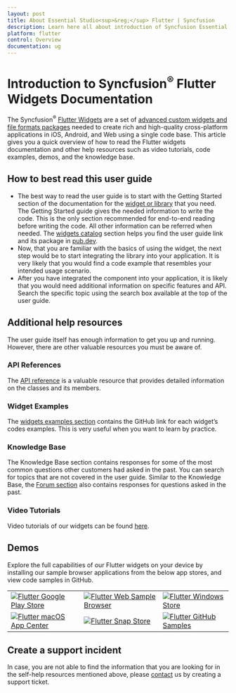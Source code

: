 ```yaml
---
layout: post
title: About Essential Studio<sup>&reg;</sup> Flutter | Syncfusion
description: Learn here all about introduction of Syncfusion Essential Studio<sup>&reg;</sup> Flutter, its elements, features and more.
platform: flutter
control: Overview
documentation: ug
---
```


# Introduction to Syncfusion<sup>&reg;</sup> Flutter Widgets Documentation

The Syncfusion<sup>&reg;</sup> [Flutter Widgets](https://www.syncfusion.com/flutter-widgets) are a set of [advanced custom widgets and file formats packages](https://pub.dev/publishers/syncfusion.com/packages) needed to create rich and high-quality cross-platform applications in iOS, Android, and Web using a single code base. This article gives you a quick overview of how to read the Flutter widgets documentation and other help resources such as video tutorials, code examples, demos, and the knowledge base.

## How to best read this user guide

* The best way to read the user guide is to start with the Getting Started section of the documentation for the [widget or library](https://help.syncfusion.com/flutter/introduction/widgets-catalog) that you need. The Getting Started guide gives the needed information to write the code. This is the only section recommended for end-to-end reading before writing the code. All other information can be referred when needed. The [widgets catalog](https://help.syncfusion.com/flutter/introduction/widgets-catalog) section helps you find the user guide link and its package in [pub.dev](https://pub.dev/publishers/syncfusion.com/packages).
* Now, that you are familiar with the basics of using the widget, the next step would be to start integrating the library into your application. It is very likely that you would find a code example that resembles your intended usage scenario.
* After you have integrated the component into your application, it is likely that you would need additional information on specific features and API. Search the specific topic using the search box available at the top of the user guide.

## Additional help resources

The user guide itself has enough information to get you up and running. However, there are other valuable resources you must be aware of.

### API References

The [API reference](https://help.syncfusion.com/flutter/introduction/api-reference) is a valuable resource that provides detailed information on the classes and its members.

### Widget Examples

The [widgets examples section](https://help.syncfusion.com/flutter/introduction/widget-examples) contains the GitHub link for each widget’s codes examples. This is very useful when you want to learn by practice.

### Knowledge Base

The Knowledge Base section contains responses for some of the most common questions other customers had asked in the past. You can search for topics that are not covered in the user guide.
Similar to the Knowledge Base, the [Forum section](https://www.syncfusion.com/forums/flutter) also contains responses for questions asked in the past.

### Video Tutorials

Video tutorials of our widgets can be found [here](https://www.syncfusion.com/tutorial-videos).

## Demos

Explore the full capabilities of our Flutter widgets on your device by installing our sample browser applications from the below app stores, and view code samples in GitHub.

<style>

tr, td, th
{
  border: 0!important;
}
</style>

<table>
<tr>

 <td> <a href="https://play.google.com/store/apps/details?id=com.syncfusion.flutter.examples"><img alt="Flutter Google Play Store" src="https://cdn.syncfusion.com/content/images/FTControl/google-play-store.png"/></a></td>  
  <td> <a href="https://flutter.syncfusion.com"><img alt="Flutter Web Sample Browser" src="https://cdn.syncfusion.com/content/images/FTControl/web-sample-browser.png"/></a> </td>
<td> <a href="https://www.microsoft.com/en-us/p/syncfusion-flutter-gallery/9nhnbwcsf85d?activetab=pivot:overviewtab"><img alt="Flutter Windows Store" src="https://cdn.syncfusion.com/content/images/FTControl/windows-store.png"/></a> </td>
</tr>
  
<tr> 
 <td> <a href="https://install.appcenter.ms/orgs/syncfusion-demos/apps/syncfusion-flutter-gallery/distribution_groups/release"><img alt="Flutter macOS App Center" src="https://cdn.syncfusion.com/content/images/FTControl/macos-app-center.png"/></a></td>
 <td> <a href="https://snapcraft.io/syncfusion-flutter-gallery"><img alt="Flutter Snap Store" src="https://cdn.syncfusion.com/content/images/FTControl/snap-store.png"/></a></td>
 <td colspan="3"> <a href="https://github.com/syncfusion/flutter-examples"><img alt="Flutter GitHub Samples" src="https://cdn.syncfusion.com/content/images/FTControl/github-samples.png"/></a></td>

</tr>
</table>


## Create a support incident
In case, you are not able to find the information that you are looking for in the self-help resources mentioned above, please [contact](https://www.syncfusion.com/support/directtrac/incidents) us by creating a support ticket.

